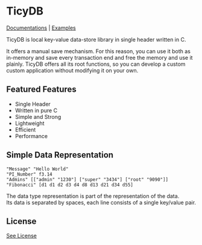# TicyDB

[Documentations](https://github.com/mertcandav/ticydb/tree/master/docs) |
[Examples](https://github.com/mertcandav/ticydb/tree/master/examples)

TicyDB is local key-value data-store library in single header written in C. <br>

It offers a manual save mechanism.
For this reason, you can use it both as in-memory and save every transaction end and free the memory and use it plainly.
TicyDB offers all its root functions, so you can develop a custom custom application without modifying it on your own.

## Featured Features
+ Single Header
+ Written in pure C
+ Simple and Strong
+ Lightweight
+ Efficient
+ Performance

## Simple Data Representation
```
"Message" "Hello World"
"PI_Number" f3.14
"Admins" [["admin" "1230"] ["super" "3434"] ["root" "9090"]]
"Fibonacci" [d1 d1 d2 d3 d4 d8 d13 d21 d34 d55]
```
The data type representation is part of the representation of the data. <br>
Its data is separated by spaces, each line consists of a single key/value pair.

## License
[See License](https://github.com/mertcandav/ticydb/blob/master/LICENSE)
